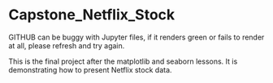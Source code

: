 # Capstone_Netflix_Stock

GITHUB can be buggy with Jupyter files, if it renders green or fails to render at all, please refresh and try again.


This is the final project after the matplotlib and seaborn lessons. It is demonstrating how to present Netflix stock data.
